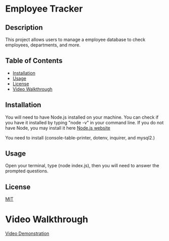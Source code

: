 # Employee Tracker


## Description
This project allows users to manage a employee database to check employees, departments, and more. 


## Table of Contents
* [Installation](#installation)
* [Usage](#usage)
* [License](#license)
* [Video Walkthrough](#video-walkthrough)


## Installation 
You will need to have Node.js installed on your machine. You can check if you have it installed by typing "node -v" in your command line. If you do not have Node, you may install it here [Node.js website](https://nodejs.org/en) 

You need to install  (console-table-printer, dotenv, inquirer, and mysql2.)


## Usage 

Open your terminal, type (node index.js), then you will need to answer the prompted questions.
 

## License

[MIT](https://github.com/git/git-scm.com/blob/main/MIT-LICENSE.txt)


# Video Walkthrough

[Video Demonstration](https://watch.screencastify.com/v/Y0Uqp9gD5v5QwtlO3PIH)